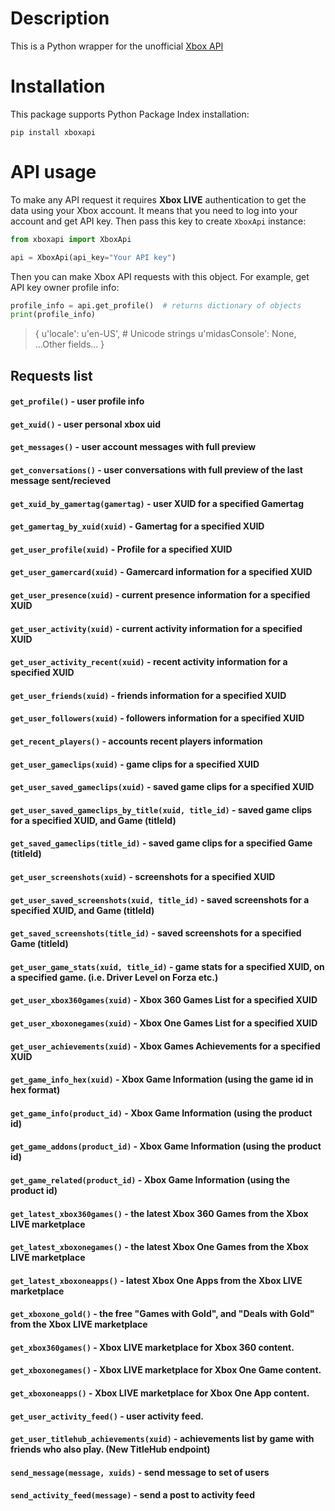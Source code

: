 # Description #

This is a Python wrapper for the unofficial [Xbox API](https://xboxapi.com)

# Installation

This package supports Python Package Index installation:
```shell
pip install xboxapi
```

# API usage

To make any API request it requires **Xbox LIVE** authentication to get the data using your Xbox account. It means
that you need to log into your account and get API key. Then pass this key to create `XboxApi` instance:
```python
from xboxapi import XboxApi

api = XboxApi(api_key="Your API key")
```
Then you can make Xbox API requests with this object. For example, get API key owner profile info:

```python
profile_info = api.get_profile()  # returns dictionary of objects
print(profile_info)
```
>{
>  u'locale': u'en-US',  # Unicode strings
>  u'midasConsole': None,
>  ...Other fields...
>}


## Requests list

#### `get_profile()` - user profile info
#### `get_xuid()` - user personal xbox uid
#### `get_messages()` - user account messages with full preview
#### `get_conversations()` - user conversations with full preview of the last message sent/recieved
#### `get_xuid_by_gamertag(gamertag)` - user XUID for a specified Gamertag
#### `get_gamertag_by_xuid(xuid)` - Gamertag for a specified XUID
#### `get_user_profile(xuid)` - Profile for a specified XUID
#### `get_user_gamercard(xuid)` - Gamercard information for a specified XUID
#### `get_user_presence(xuid)` - current presence information for a specified XUID
#### `get_user_activity(xuid)` - current activity information for a specified XUID
#### `get_user_activity_recent(xuid)` - recent activity information for a specified XUID
#### `get_user_friends(xuid)` - friends information for a specified XUID
#### `get_user_followers(xuid)` - followers information for a specified XUID
#### `get_recent_players()` - accounts recent players information
#### `get_user_gameclips(xuid)` - game clips for a specified XUID
#### `get_user_saved_gameclips(xuid)` - saved game clips for a specified XUID
#### `get_user_saved_gameclips_by_title(xuid, title_id)` - saved game clips for a specified XUID, and Game (titleId)
#### `get_saved_gameclips(title_id)` - saved game clips for a specified Game (titleId)
#### `get_user_screenshots(xuid)` - screenshots for a specified XUID
#### `get_user_saved_screenshots(xuid, title_id)` - saved screenshots for a specified XUID, and Game (titleId)
#### `get_saved_screenshots(title_id)` - saved screenshots for a specified Game (titleId)
#### `get_user_game_stats(xuid, title_id)` - game stats for a specified XUID, on a specified game. (i.e. Driver Level on Forza etc.)
#### `get_user_xbox360games(xuid)` - Xbox 360 Games List for a specified XUID
#### `get_user_xboxonegames(xuid)` - Xbox One Games List for a specified XUID
#### `get_user_achievements(xuid)` - Xbox Games Achievements for a specified XUID
#### `get_game_info_hex(xuid)` - Xbox Game Information (using the game id in hex format)
#### `get_game_info(product_id)` - Xbox Game Information (using the product id)
#### `get_game_addons(product_id)` - Xbox Game Information (using the product id)
#### `get_game_related(product_id)` - Xbox Game Information (using the product id)
#### `get_latest_xbox360games()` - the latest Xbox 360 Games from the Xbox LIVE marketplace
#### `get_latest_xboxonegames()` - the latest Xbox One Games from the Xbox LIVE marketplace
#### `get_latest_xboxoneapps()` - latest Xbox One Apps from the Xbox LIVE marketplace
#### `get_xboxone_gold()` - the free "Games with Gold", and "Deals with Gold" from the Xbox LIVE marketplace
#### `get_xbox360games()` - Xbox LIVE marketplace for Xbox 360 content.
#### `get_xboxonegames()` - Xbox LIVE marketplace for Xbox One Game content.
#### `get_xboxoneapps()` - Xbox LIVE marketplace for Xbox One App content.
#### `get_user_activity_feed()` - user activity feed.
#### `get_user_titlehub_achievements(xuid)` - achievements list by game with friends who also play. (New TitleHub endpoint)
#### `send_message(message, xuids)` - send message to set of users
#### `send_activity_feed(message)` - send a post to activity feed
